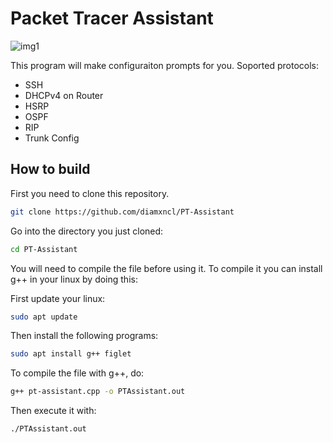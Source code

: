 # Packet Tracer Assistant

![img1](https://cdn.discordapp.com/attachments/800450151969456200/1180575178548322345/image.png?ex=657deb50&is=656b7650&hm=8d617448a89314e9e8d553cb56f6aef379b4563318f4c5728fd8c5288d5978c5&)

This program will make configuraiton prompts for you.
Soported protocols:
  - SSH
  - DHCPv4 on Router
  - HSRP
  - OSPF
  - RIP
  - Trunk Config

## How to build

First you need to clone this repository.

  ```bash
  git clone https://github.com/diamxncl/PT-Assistant
  ```
Go into the directory you just cloned:

  ```bash
  cd PT-Assistant
  ```

You will need to compile the file before using it.
To compile it you can install g++ in your linux by doing this:

First update your linux:
  ```bash
  sudo apt update
  ```
Then install the following programs: 
  ```bash
  sudo apt install g++ figlet
  ```

To compile the file with g++, do:
  ```bash
  g++ pt-assistant.cpp -o PTAssistant.out
  ```

Then execute it with:
  ```bash
  ./PTAssistant.out
  ```

